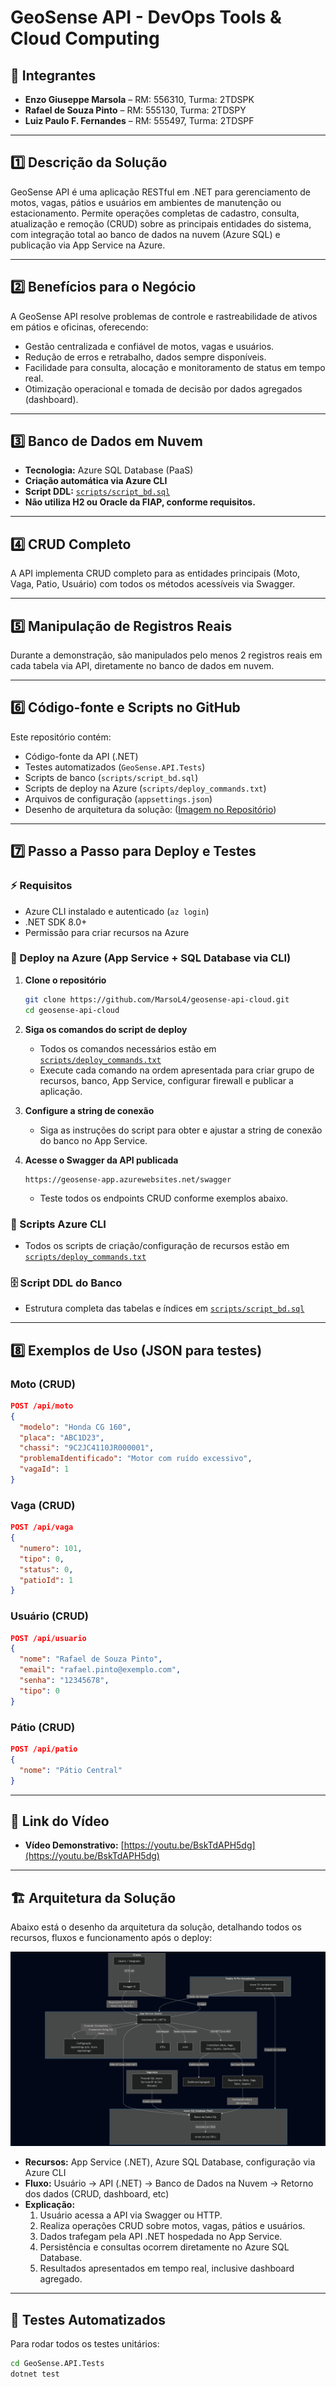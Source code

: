 # GeoSense API - DevOps Tools & Cloud Computing

## 👥 Integrantes

- **Enzo Giuseppe Marsola** – RM: 556310, Turma: 2TDSPK  
- **Rafael de Souza Pinto** – RM: 555130, Turma: 2TDSPY  
- **Luiz Paulo F. Fernandes** – RM: 555497, Turma: 2TDSPF

---

## 1️⃣ Descrição da Solução

GeoSense API é uma aplicação RESTful em .NET para gerenciamento de motos, vagas, pátios e usuários em ambientes de manutenção ou estacionamento. Permite operações completas de cadastro, consulta, atualização e remoção (CRUD) sobre as principais entidades do sistema, com integração total ao banco de dados na nuvem (Azure SQL) e publicação via App Service na Azure.

---

## 2️⃣ Benefícios para o Negócio

A GeoSense API resolve problemas de controle e rastreabilidade de ativos em pátios e oficinas, oferecendo:
- Gestão centralizada e confiável de motos, vagas e usuários.
- Redução de erros e retrabalho, dados sempre disponíveis.
- Facilidade para consulta, alocação e monitoramento de status em tempo real.
- Otimização operacional e tomada de decisão por dados agregados (dashboard).

---

## 3️⃣ Banco de Dados em Nuvem

- **Tecnologia:** Azure SQL Database (PaaS)
- **Criação automática via Azure CLI**
- **Script DDL:** [`scripts/script_bd.sql`](scripts/script_bd.sql)
- **Não utiliza H2 ou Oracle da FIAP, conforme requisitos.**

---

## 4️⃣ CRUD Completo

A API implementa CRUD completo para as entidades principais (Moto, Vaga, Patio, Usuário) com todos os métodos acessíveis via Swagger.

---

## 5️⃣ Manipulação de Registros Reais

Durante a demonstração, são manipulados pelo menos 2 registros reais em cada tabela via API, diretamente no banco de dados em nuvem.

---

## 6️⃣ Código-fonte e Scripts no GitHub

Este repositório contém:
- Código-fonte da API (.NET)
- Testes automatizados (`GeoSense.API.Tests`)
- Scripts de banco (`scripts/script_bd.sql`)
- Scripts de deploy na Azure (`scripts/deploy_commands.txt`)
- Arquivos de configuração (`appsettings.json`)
- Desenho de arquitetura da solução: ([Imagem no Repositório](arquitetura/desenho-arquitetura.png))

---

## 7️⃣ Passo a Passo para Deploy e Testes

### ⚡ Requisitos

- Azure CLI instalado e autenticado (`az login`)
- .NET SDK 8.0+
- Permissão para criar recursos na Azure

### 🚀 Deploy na Azure (App Service + SQL Database via CLI)

1. **Clone o repositório**
   ```bash
   git clone https://github.com/MarsoL4/geosense-api-cloud.git
   cd geosense-api-cloud
   ```

2. **Siga os comandos do script de deploy**
   - Todos os comandos necessários estão em [`scripts/deploy_commands.txt`](scripts/deploy_commands.txt)
   - Execute cada comando na ordem apresentada para criar grupo de recursos, banco, App Service, configurar firewall e publicar a aplicação.

3. **Configure a string de conexão**
   - Siga as instruções do script para obter e ajustar a string de conexão do banco no App Service.

4. **Acesse o Swagger da API publicada**
   ```
   https://geosense-app.azurewebsites.net/swagger
   ```
   - Teste todos os endpoints CRUD conforme exemplos abaixo.

### 📄 Scripts Azure CLI

- Todos os scripts de criação/configuração de recursos estão em [`scripts/deploy_commands.txt`](scripts/deploy_commands.txt)

### 🗄️ Script DDL do Banco

- Estrutura completa das tabelas e índices em [`scripts/script_bd.sql`](scripts/script_bd.sql)

---

## 8️⃣ Exemplos de Uso (JSON para testes)

### Moto (CRUD)
```json
POST /api/moto
{
  "modelo": "Honda CG 160",
  "placa": "ABC1D23",
  "chassi": "9C2JC4110JR000001",
  "problemaIdentificado": "Motor com ruído excessivo",
  "vagaId": 1
}
```

### Vaga (CRUD)
```json
POST /api/vaga
{
  "numero": 101,
  "tipo": 0,
  "status": 0,
  "patioId": 1
}
```

### Usuário (CRUD)
```json
POST /api/usuario
{
  "nome": "Rafael de Souza Pinto",
  "email": "rafael.pinto@exemplo.com",
  "senha": "12345678",
  "tipo": 0
}
```

### Pátio (CRUD)
```json
POST /api/patio
{
  "nome": "Pátio Central"
}
```

---

## 🔗 Link do Vídeo

- **Vídeo Demonstrativo:** [https://youtu.be/BskTdAPH5dg](https://youtu.be/BskTdAPH5dg)

---

## 🏗️ Arquitetura da Solução

Abaixo está o desenho da arquitetura da solução, detalhando todos os recursos, fluxos e funcionamento após o deploy:

![Arquitetura GeoSense API](arquitetura/desenho-arquitetura.png)

- **Recursos:** App Service (.NET), Azure SQL Database, configuração via Azure CLI
- **Fluxo:** Usuário → API (.NET) → Banco de Dados na Nuvem → Retorno dos dados (CRUD, dashboard, etc)
- **Explicação:** 
  1. Usuário acessa a API via Swagger ou HTTP.
  2. Realiza operações CRUD sobre motos, vagas, pátios e usuários.
  3. Dados trafegam pela API .NET hospedada no App Service.
  4. Persistência e consultas ocorrem diretamente no Azure SQL Database.
  5. Resultados apresentados em tempo real, inclusive dashboard agregado.

---

## 🧪 Testes Automatizados

Para rodar todos os testes unitários:
```bash
cd GeoSense.API.Tests
dotnet test
```
